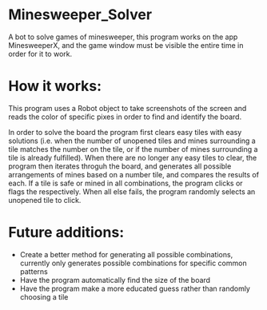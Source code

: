 # Minesweeper_Solver
A bot to solve games of minesweeper, this program works on the app MinesweeperX, and the game window must be 
visible the entire time in order for it to work.

# How it works: 

This program uses a Robot object to take screenshots of the screen and reads the color of specific pixes in order to 
find and identify the board. 

In order to solve the board the program first clears easy tiles with easy solutions (i.e. when the number of 
unopened tiles and mines surrounding a tile matches the number on the tile, or if the number of mines surrounding a
tile is already fulfilled). When there are no longer any easy tiles to clear, the program then iterates throguh the board, 
and generates all possible arrangements of mines based on a number tile, and compares the results of each. If a tile is 
safe or mined in all combinations, the program clicks or flags the respectively. When all else fails, the program randomly 
selects an unopened tile to click.

# Future additions: 
- Create a better method for generating all possible combinations, currently only generates possible combinations for specific
common patterns
- Have the program automatically find the size of the board 
- Have the program make a more educated guess rather than randomly choosing a tile

